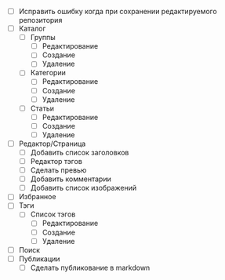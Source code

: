 
- [ ] Исправить ошибку когда при сохранении редактируемого репозитория
- [ ] Каталог 
    - [ ] Группы
        - [ ] Редактирование
        - [ ] Создание
        - [ ] Удаление
    - [ ] Категории
        - [ ] Редактирование
        - [ ] Создание
        - [ ] Удаление
    - [ ] Статьи
        - [ ] Редактирование
        - [ ] Создание
        - [ ] Удаление
- [ ] Редактор/Страница
    - [ ] Добавить список заголовков
    - [ ] Редактор тэгов
    - [ ] Сделать превью
    - [ ] Добавить комментарии
    - [ ] Добавить список изображений
- [ ] Избранное
- [ ] Тэги
    - [ ] Список тэгов
        - [ ] Редактирование
        - [ ] Создание
        - [ ] Удаление
- [ ] Поиск
- [ ] Публикации
    - [ ] Сделать публикование в markdown